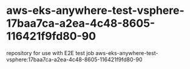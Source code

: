 # aws-eks-anywhere-test-vsphere-17baa7ca-a2ea-4c48-8605-116421f9fd80-90
repository for use with E2E test job aws-eks-anywhere-test-vsphere:17baa7ca-a2ea-4c48-8605-116421f9fd80-90
